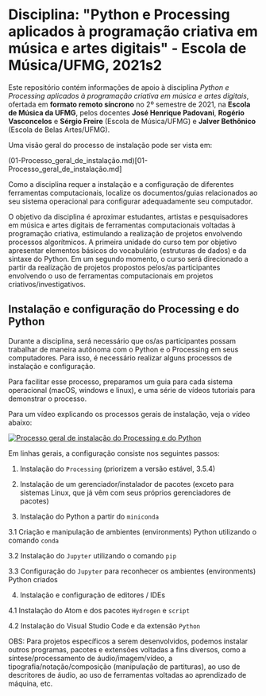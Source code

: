 # Disciplina: "Python e Processing aplicados à programação criativa em música e artes digitais" - Escola de Música/UFMG, 2021s2

Este repositório contém informações de apoio à disciplina *Python e Processing aplicados à programação criativa em música e artes digitais*, ofertada em **formato remoto síncrono** no 2º semestre de 2021, na **Escola de Música da UFMG**, pelos docentes **José Henrique Padovani**, **Rogério Vasconcelos** e **Sérgio Freire** (Escola de Música/UFMG) e **Jalver Bethônico** (Escola de Belas Artes/UFMG).

Uma visão geral do processo de instalação pode ser vista em:

(01-Processo_geral_de_instalação.md)[01-Processo_geral_de_instalação.md]

Como a disciplina requer a instalação e a configuração de diferentes ferramentas computacionais, localize os documentos/guias relacionados ao seu sistema operacional para configurar adequadamente seu computador.

O objetivo da disciplina é aproximar estudantes, artistas e pesquisadores em música e artes digitais de ferramentas computacionais voltadas à programação criativa, estimulando a realização de projetos envolvendo processos algorítmicos. A primeira unidade do curso tem por objetivo apresentar elementos básicos do vocabulário (estruturas de dados) e da sintaxe do Python. Em um segundo momento, o curso será direcionado a partir da realização de projetos propostos pelos/as participantes envolvendo o uso de ferramentas computacionais em projetos criativos/investigativos.


## Instalação e configuração do Processing e do Python

Durante a disciplina, será necessário que os/as participantes possam trabalhar de maneira autônoma com o Python e o Processing em seus computadores. Para isso, é necessário realizar alguns processos de instalação e configuração.

Para facilitar esse processo, preparamos um guia para cada sistema operacional (macOS, windows e linux), e uma série de vídeos tutoriais para demonstrar o processo.

Para um vídeo explicando os processos gerais de instalação, veja o vídeo abaixo:

[![Processo geral de instalação do Processing e do Python](https://img.youtube.com/vi/wHiDpXNECOA/0.jpg)](https://www.youtube.com/watch?v=wHiDpXNECOA)

Em linhas gerais, a configuração consiste nos seguintes passos:

1. Instalação do `Processing` (priorizem a versão estável, 3.5.4)

2. Instalação de um gerenciador/instalador de pacotes (exceto para sistemas Linux, que já vêm com seus próprios gerenciadores de pacotes)

3. Instalação do Python a partir do `miniconda`

  3.1 Criação e manipulação de ambientes (environments) Python utilizando o comando `conda`

  3.2 Instalação do `Jupyter` utilizando o comando `pip`

  3.3 Configuração do `Jupyter` para reconhecer os ambientes (environments) Python criados

4. Instalação e configuração de editores / IDEs

  4.1 Instalação do Atom e dos pacotes `Hydrogen` e `script`

  4.2 Instalação do Visual Studio Code e da extensão `Python`

OBS: Para projetos específicos a serem desenvolvidos, podemos instalar outros programas, pacotes e extensões voltadas a fins diversos, como a síntese/processamento de áudio/imagem/vídeo, a tipografia/notação/composição (manipulação de partituras), ao uso de descritores de áudio, ao uso de ferramentas voltadas ao aprendizado de máquina, etc.
